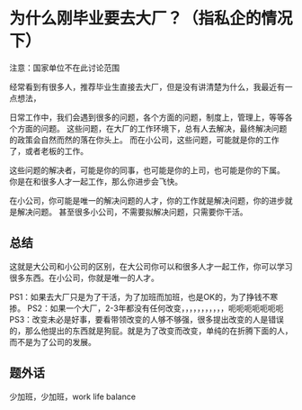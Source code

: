 # 为什么刚毕业要去大厂？（指私企的情况下）
注意：国家单位不在此讨论范围

经常看到有很多人，推荐毕业生直接去大厂，但是没有讲清楚为什么，我最近有一点想法，

日常工作中，我们会遇到很多的问题，各个方面的问题，制度上，管理上，等等各个方面的问题。
这些问题，在大厂的工作环境下，总有人去解决，最终解决问题的政策会自然而然的落在你头上。
而在小公司，这些问题，可能就是你的工作了，或者老板的工作。

这些问题的解决者，可能是你的同事，也可能是你的上司，也可能是你的下属。
你是在和很多人才一起工作，那么你进步会飞快。

在小公司，你可能是唯一的解决问题的人才，你的工作就是解决问题，你的进步就是解决问题。
甚至很多小公司，不需要拟解决问题，只需要你干活。

## 总结
这就是大公司和小公司的区别，在大公司你可以和很多人才一起工作，你可以学习很多东西。在小公司，你就是唯一的人才。

PS1：如果去大厂只是为了干活，为了加班而加班，也是OK的，为了挣钱不寒掺。
PS2：如果一个大厂，2-3年都没有任何改变，，，，，，，，，，，呃呃呃呃呃呃呃
PS3：改变未必是好事，要看带领改变的人够不够强，很多提出改变的人是错误的，那么他提出的东西就是狗屁。就是为了改变而改变，单纯的在折腾下面的人，而不是为了公司的发展。

## 题外话
少加班，少加班，work life balance













